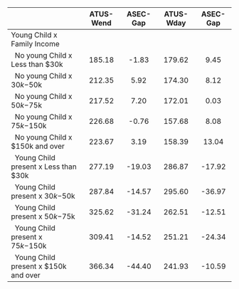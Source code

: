
|                      |    ATUS-Wend |     ASEC-Gap |    ATUS-Wday |     ASEC-Gap |
| -------------------- | :----------: | :----------: | :----------: | :----------: |
| Young Child x Family Income |              |              |              |              |
| &nbsp;&nbsp;No young Child x Less than $30k |       185.18 |        -1.83 |       179.62 |         9.45 |
| &nbsp;&nbsp;No young Child x $30k-$50k |       212.35 |         5.92 |       174.30 |         8.12 |
| &nbsp;&nbsp;No young Child x $50k-$75k |       217.52 |         7.20 |       172.01 |         0.03 |
| &nbsp;&nbsp;No young Child x $75k-$150k |       226.68 |        -0.76 |       157.68 |         8.08 |
| &nbsp;&nbsp;No young Child x $150k and over |       223.67 |         3.19 |       158.39 |        13.04 |
| &nbsp;&nbsp;Young Child present x Less than $30k |       277.19 |       -19.03 |       286.87 |       -17.92 |
| &nbsp;&nbsp;Young Child present x $30k-$50k |       287.84 |       -14.57 |       295.60 |       -36.97 |
| &nbsp;&nbsp;Young Child present x $50k-$75k |       325.62 |       -31.24 |       262.51 |       -12.51 |
| &nbsp;&nbsp;Young Child present x $75k-$150k |       309.41 |       -14.52 |       251.21 |       -24.34 |
| &nbsp;&nbsp;Young Child present x $150k and over |       366.34 |       -44.40 |       241.93 |       -10.59 |

